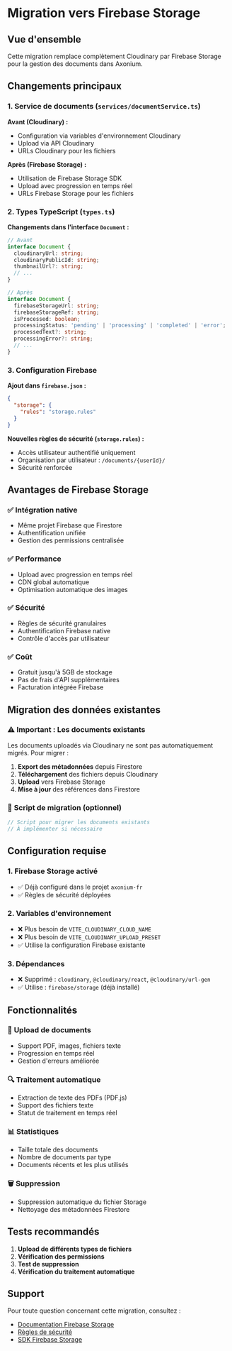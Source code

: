 # Migration vers Firebase Storage

## Vue d'ensemble

Cette migration remplace complètement Cloudinary par Firebase Storage pour la gestion des documents dans Axonium.

## Changements principaux

### 1. Service de documents (`services/documentService.ts`)

**Avant (Cloudinary) :**
- Configuration via variables d'environnement Cloudinary
- Upload via API Cloudinary
- URLs Cloudinary pour les fichiers

**Après (Firebase Storage) :**
- Utilisation de Firebase Storage SDK
- Upload avec progression en temps réel
- URLs Firebase Storage pour les fichiers

### 2. Types TypeScript (`types.ts`)

**Changements dans l'interface `Document` :**
```typescript
// Avant
interface Document {
  cloudinaryUrl: string;
  cloudinaryPublicId: string;
  thumbnailUrl?: string;
  // ...
}

// Après
interface Document {
  firebaseStorageUrl: string;
  firebaseStorageRef: string;
  isProcessed: boolean;
  processingStatus: 'pending' | 'processing' | 'completed' | 'error';
  processedText?: string;
  processingError?: string;
  // ...
}
```

### 3. Configuration Firebase

**Ajout dans `firebase.json` :**
```json
{
  "storage": {
    "rules": "storage.rules"
  }
}
```

**Nouvelles règles de sécurité (`storage.rules`) :**
- Accès utilisateur authentifié uniquement
- Organisation par utilisateur : `/documents/{userId}/`
- Sécurité renforcée

## Avantages de Firebase Storage

### ✅ **Intégration native**
- Même projet Firebase que Firestore
- Authentification unifiée
- Gestion des permissions centralisée

### ✅ **Performance**
- Upload avec progression en temps réel
- CDN global automatique
- Optimisation automatique des images

### ✅ **Sécurité**
- Règles de sécurité granulaires
- Authentification Firebase native
- Contrôle d'accès par utilisateur

### ✅ **Coût**
- Gratuit jusqu'à 5GB de stockage
- Pas de frais d'API supplémentaires
- Facturation intégrée Firebase

## Migration des données existantes

### ⚠️ **Important : Les documents existants**
Les documents uploadés via Cloudinary ne sont pas automatiquement migrés. Pour migrer :

1. **Export des métadonnées** depuis Firestore
2. **Téléchargement** des fichiers depuis Cloudinary
3. **Upload** vers Firebase Storage
4. **Mise à jour** des références dans Firestore

### 🔧 **Script de migration (optionnel)**
```javascript
// Script pour migrer les documents existants
// À implémenter si nécessaire
```

## Configuration requise

### 1. **Firebase Storage activé**
- ✅ Déjà configuré dans le projet `axonium-fr`
- ✅ Règles de sécurité déployées

### 2. **Variables d'environnement**
- ❌ Plus besoin de `VITE_CLOUDINARY_CLOUD_NAME`
- ❌ Plus besoin de `VITE_CLOUDINARY_UPLOAD_PRESET`
- ✅ Utilise la configuration Firebase existante

### 3. **Dépendances**
- ❌ Supprimé : `cloudinary`, `@cloudinary/react`, `@cloudinary/url-gen`
- ✅ Utilise : `firebase/storage` (déjà installé)

## Fonctionnalités

### 📁 **Upload de documents**
- Support PDF, images, fichiers texte
- Progression en temps réel
- Gestion d'erreurs améliorée

### 🔍 **Traitement automatique**
- Extraction de texte des PDFs (PDF.js)
- Support des fichiers texte
- Statut de traitement en temps réel

### 📊 **Statistiques**
- Taille totale des documents
- Nombre de documents par type
- Documents récents et les plus utilisés

### 🗑️ **Suppression**
- Suppression automatique du fichier Storage
- Nettoyage des métadonnées Firestore

## Tests recommandés

1. **Upload de différents types de fichiers**
2. **Vérification des permissions**
3. **Test de suppression**
4. **Vérification du traitement automatique**

## Support

Pour toute question concernant cette migration, consultez :
- [Documentation Firebase Storage](https://firebase.google.com/docs/storage)
- [Règles de sécurité](https://firebase.google.com/docs/storage/security)
- [SDK Firebase Storage](https://firebase.google.com/docs/storage/web/start) 